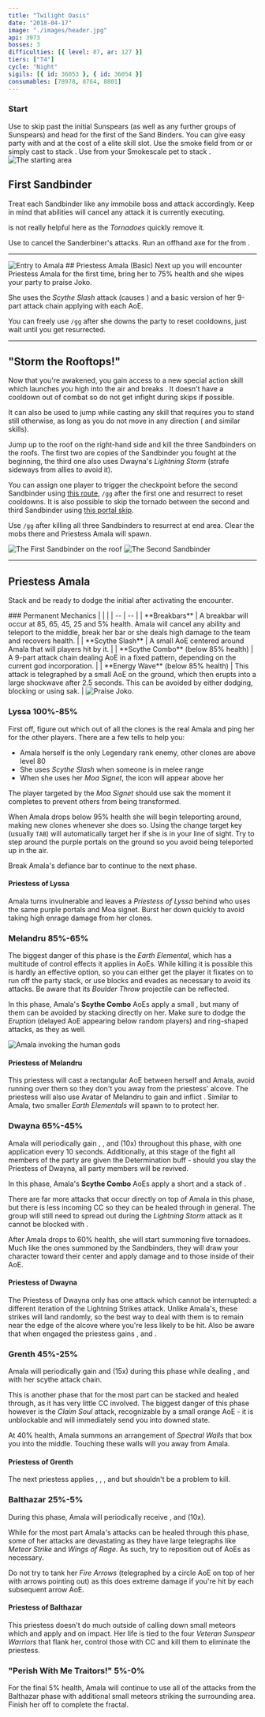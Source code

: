 ```yaml
---
title: "Twilight Oasis"
date: "2018-04-17"
image: "./images/header.jpg"
api: 3973
bosses: 3
difficulties: [{ level: 87, ar: 127 }]
tiers: ["T4"]
cycle: "Night"
sigils: [{ id: 36053 }, { id: 36054 }]
consumables: [78978, 8764, 8801]
---
```


### Start

<Grid>
<Column>
Use <Effect name="stealth"/> to skip past the initial Sunspears (as well as any further groups of Sunspears) and head for the first of the Sand Binders.

<Tips>
    <Tip specialization="mesmer">You can give easy party <Effect name="stealth"/> with <Skill id="10245"/> and <Trait id="674"/> at the cost of a elite skill slot.</Tip>    
    <Tip specialization="thief">Use the smoke field from <Skill id="13113"/> or <Skill id="14184"/> or simply cast <Skill id="13117"/> to stack <Effect name="stealth"/>.</Tip>
    <Tip specialization="ranger">Use <Skill id="31568"/> from your Smokescale pet to stack <Effect name="stealth"/>.</Tip>
</Tips>
</Column>

<Column width="7" compact>
<Image src="./images/start.jpg" title="The starting area" compact/>
</Column>
</Grid>

## <Boss/> First Sandbinder

<Grid>
<Column>
Treat each Sandbinder like any immobile boss and attack accordingly. Keep in mind that <Control name="pull"/> abilities will cancel any attack it is currently executing.

<Boon name="aegis"/> is not really helpful here as the _Tornadoes_ quickly remove it.
</Column>

<Column>
<Tips>
    <Tip specialization="mesmer">Use <Skill id="10363"/> to cancel the Sanderbiner's attacks.</Tip>
    <Tip specialization="ranger">Run an offhand axe for the <Control name="pull"/> from <Skill id="12638"/>.</Tip>
</Tips>
</Column>
</Grid>

---

<Grid>
<Column width="6" compact>
<Image src="./images/header.jpg" title="Entry to Amala"/>
</Column>

<Column>
## <Boss/> Priestess Amala (Basic)
Next up you will encounter Priestess Amala for the first time, bring her to 75% health and she wipes your party to praise Joko.

She uses the _Scythe Slash_ attack (causes <Control name="knockback"/>) and a basic version of her 9-part attack chain applying <Condition name="bleeding"/> with each AoE.

You can freely use `/gg` after she downs the party to reset cooldowns, just wait until you get resurrected.
</Column>
</Grid>

---

## "Storm the Rooftops!"

<Grid>
<Column>
Now that you're awakened, you gain access to a new special action skill which launches you high into the air and breaks <Control name="stun"/>. It doesn't have a cooldown out of combat so do not get infight during skips if possible.
    
It can also be used to jump while casting any skill that requires you to stand still otherwise, as long as you do not move in any direction (<Skill id="5501" profession="elementalist"/> and similar skills).

Jump up to the roof on the right-hand side and kill the three Sandbinders on the roofs. The first two are copies of the Sandbinder you fought at the beginning, the third one also uses Dwayna's _Lightning Storm_ (strafe sideways from allies to avoid it).

You can assign one player to trigger the checkpoint before the second Sandbinder using [this route](https://gfycat.com/ShrillVictoriousAbalone), `/gg` after the first one and resurrect to reset cooldowns. It is also possible to skip the tornado between the second and third Sandbinder using [this portal skip](https://gfycat.com/UnnaturalThirstyIcelandicsheepdog).

Use `/gg` after killing all three Sandbinders to resurrect at end area. Clear the mobs there and Priestess Amala will spawn.
</Column>

<Column width="7" compact>
<Image src="./images/first_sandbinder.jpg" title="The First Sandbinder on the roof" compact/>
</Column>
</Grid>

<Image src="./images/second_sandbinder.jpg" title="The Second Sandbinder"/>

---

## <Boss red/> Priestess Amala

Stack <Boon name="might"/> and be ready to dodge the initial <Control name="knockback"/> after activating the encounter.

<Grid>
<Column>
### Permanent Mechanics
| | |
| -- | -- |
| **Breakbars** | A breakbar will occur at 85, 65, 45, 25 and 5% health. Amala will cancel any ability and teleport to the middle, break her bar or she deals high damage to the team and recovers health. |
| **Scythe Slash** | A small AoE centered around Amala that will <Control name="knockback"/> players hit by it. |
| **Scythe Combo** (below 85% health) | A 9-part attack chain dealing AoE in a fixed pattern, depending on the current god incorporation. |
| **Energy Wave** (below 85% health) | This attack is telegraphed by a small AoE on the ground, which then erupts into a large shockwave after 2.5 seconds. This can be avoided by either dodging, blocking or using sak. |
</Column>

<Column width="4" compact>
<Image src="./images/praise_joko.jpg" title="Praise Joko." compact/>
</Column>
</Grid>

### Lyssa <Label>100%-85%</Label>

First off, figure out which out of all the clones is the real Amala and ping her for the other players.
There are a few tells to help you:

* Amala herself is the only Legendary rank enemy, other clones are above level 80
* She uses _Scythe Slash_ when someone is in melee range
* When she uses her _Moa Signet_, the <Skill id="29519"/> icon will appear above her

The player targeted by the _Moa Signet_ should use sak the moment it completes to prevent others from being transformed.

When Amala drops below 95% health she will begin teleporting around, making new clones whenever she does so. Using the change target key (usually `TAB`) will automatically target her if she is in your line of sight. Try to step around the purple portals on the ground so you avoid being teleported up in the air.

Break Amala's defiance bar to continue to the next phase.

#### Priestess of Lyssa

Amala turns invulnerable and leaves a _Priestess of Lyssa_ behind who uses the same purple portals and Moa signet. Burst her down quickly to avoid taking high enrage damage from her clones.

### Melandru <Label>85%-65%</Label>

The biggest danger of this phase is the _Earth Elemental_, which has a multitude of control effects it applies in AoEs. While killing it is possible this is hardly an effective option, so you can either get the player it fixates on to run off the party stack, or use blocks and evades as necessary to avoid its attacks. Be aware that its _Boulder Throw_ projectile can be reflected.

In this phase, Amala's **Scythe Combo** AoEs apply a small <Control name="knockback"/>, but many of them can be avoided by stacking directly on her. Make sure to dodge the _Eruption_ (delayed AoE appearing below random players) and ring-shaped attacks, as they <Control name="knockdown"/> as well.

<Image src="./images/amala.jpg" title="Amala invoking the human gods"/>

#### Priestess of Melandru

This priestess will cast a rectangular AoE between herself and Amala, avoid running over them so they don't <Control name="knockback"/> you away from the priestess' alcove. The priestess will also use Avatar of Melandru to gain <Boon name="stability"/> and inflict <Condition name="immobile"/>. Similar to Amala, two smaller _Earth Elementals_ will spawn to to protect her.

### Dwayna <Label>65%-45%</Label>

Amala will periodically gain <Boon name="swiftness"/>, <Boon name="aegis"/>, <Boon name="protection"/> and <Boon name="might"/> (10x) throughout this phase, with one application every 10 seconds. Additionally, at this stage of the fight all members of the party are given the Determination buff - should you slay the Priestess of Dwayna, all party members will be revived.

In this phase, Amala's **Scythe Combo** AoEs apply a short <Control name="daze"/> and a stack of <Condition name="bleeding"/>.

There are far more attacks that occur directly on top of Amala in this phase, but there is less incoming CC so they can be healed through in general. The group will still need to spread out during the _Lightning Storm_ attack as it cannot be blocked with <Boon name="aegis"/>.

After Amala drops to 60% health, she will start summoning five tornadoes. Much like the ones summoned by the Sandbinders, they will draw your character toward their center and apply damage and <Condition name="blind"/> to those inside of their AoE.

#### Priestess of Dwayna

The Priestess of Dwayna only has one attack which cannot be interrupted: a different iteration of the Lightning Strikes attack. Unlike Amala's, these strikes will land randomly, so the best way to deal with them is to remain near the edge of the alcove where you're less likely to be hit. Also be aware that when engaged the priestess gains <Boon name="retaliation"/>, <Boon name="protection"/> and <Boon name="regeneration"/>.

### Grenth <Label>45%-25%</Label>

Amala will periodically gain <Boon name="swiftness"/> and <Boon name="might"/> (15x) during this phase while dealing <Condition name="poison"/>, <Condition name="torment"/> and <Condition name="chilled"/> with her scythe attack chain.

This is another phase that for the most part can be stacked and healed through, as it has very little CC involved. The biggest danger of this phase however is the _Claim Soul_ attack, recognizable by a small orange AoE - it is unblockable and will immediately send you into downed state.

At 40% health, Amala summons an arrangement of _Spectral Walls_ that box you into the middle. Touching these walls will <Condition name="fear"/> you away from Amala.

#### Priestess of Grenth

The next priestess applies <Condition name="bleeding"/>, <Condition name="crippled"/>, <Condition name="poison"/>, <Condition name="torment"/> and <Condition name="chilled"/> but shouldn't be a problem to kill.

### Balthazar <Label>25%-5%</Label>

During this phase, Amala will periodically receive <Boon name="protection"/>, <Boon name="swiftness"/> and <Boon name="might"/> (10x).

While for the most part Amala's attacks can be healed through this phase, some of her attacks are devastating as they have large telegraphs like _Meteor Strike_ and _Wings of Rage_. As such, try to reposition out of AoEs as necessary.

Do not try to tank her _Fire Arrows_ (telegraphed by a circle AoE on top of her with arrows pointing out) as this does extreme damage if you're hit by each subsequent arrow AoE.

#### Priestess of Balthazar

This priestess doesn't do much outside of calling down small meteors which <Control name="stun"/> and apply <Condition name="burning"/> and <Condition name="weakness"/> on impact. Her life is tied to the four _Veteran Sunspear Warriors_ that flank her, control those with CC and kill them to eliminate the priestess.

### "Perish With Me Traitors!" <Label>5%-0%</Label>

For the final 5% health, Amala will continue to use all of the attacks from the Balthazar phase with additional small meteors striking the surrounding area. Finish her off to complete the fractal.
